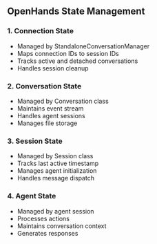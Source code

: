 

## OpenHands State Management

### 1. Connection State
- Managed by StandaloneConversationManager
- Maps connection IDs to session IDs
- Tracks active and detached conversations
- Handles session cleanup

### 2. Conversation State
- Managed by Conversation class
- Maintains event stream
- Handles agent sessions
- Manages file storage

### 3. Session State
- Managed by Session class
- Tracks last active timestamp
- Manages agent initialization
- Handles message dispatch

### 4. Agent State
- Managed by agent session
- Processes actions
- Maintains conversation context
- Generates responses